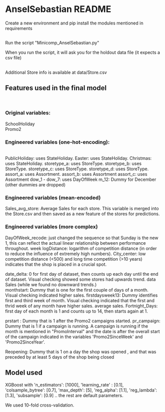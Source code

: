 # AnselSebastian README

Create a new environment and pip install the modules mentioned in requirements<br/>

##
Run the script "Minicomp_AnselSebastian.py"<br/>

When you run the script, it will ask you for the holdout data file (it expects a csv file)<br/>

##
Additional Store info is available at data/Store.csv<br/>


## Features used in the final model
<br/>

### Original variables:
SchoolHoliday <br>
Promo2


### Engineered variables (one-hot-encoding):<br/>
<br/>
PublicHoliday:          uses StateHoliday.
Easter:                uses StateHoliday.
Christmas:             uses StateHoliday.
storetype_a:           uses StoreType.
storetype_b:           uses StoreType.
storetype_c:           uses StoreType.
storetype_d:           uses StoreType.
assort_a:              uses Assortment.
assort_b:              uses Assortment
assort_c:              uses Assortment
dow_1 - dow_7:         uses DayOfWeek
m_12:                 Dummy for December (other dummies are dropped)


### Engineered variables (mean-encoded)<br/>
Sales_avg_store:       Average Sales for each store. This variable is merged into the Store.csv and then saved as a new feature of the stores for predictions.

### Engineered variables (more complex)<br/>
DayOfWeek_recode:       just changed the sequence so that Sunday is the new 1, this can reflect the actual linear relationship between performance throughout.                       week
logDistance:           logarithm of competition distance (in order to reduce the influence of extremely high numbers).
City_center:            low competition distance (<500) and long time competition (>10 years) indicates that the shop is placed in a crucial spot.


date_delta:            0 for first day of dataset, then counts up each day until the end of dataset. Visual checking showed some stores had upwards trend.                        data Sales (while we found no downward trends.)<br/>
monthstart:          Dummy that is one for the first couple of days of a month. Visual checking indicated higher sales.
firstdaysweek13:       Dummy identifies first and third week of month. Visual checking indicated that the first and thrid week of any month have higher sales.                       average sales.
Fortnight_Days:        first day of each month is 1 and counts up to 14, then starts again at 1.


prstart :              Dummy that is 1 after the Promo2 campaigns started.
pr_campaign:          Dummy that is 1 if a campaign is running. A campaign is running if the month is mentioned in "PromoInterval" and the date is
                        after the overall start of the campaign indicated in the variables 'Promo2SinceWeek' and 'Promo2SinceYear'.
                       
Reopening:          Dummy that is 1 on a day the shop was opened , and that was preceded by at least 5 days of the shop being closed

## Model used

XGBoost with
    'n_estimators': [1000],
    'learning_rate' : [0.1],
    'colsample_bytree': [0.7],
    'max_depth': [5],
    'reg_alpha': [1.1],
    'reg_lambda': [1.3],
    'subsample': [0.9]
.. the rest are default parameters.

We used 10-fold cross-validation.



